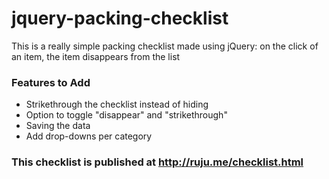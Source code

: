 # jquery-packing-checklist
This is a really simple packing checklist made using jQuery: on the click of an item, the item disappears from the list

### Features to Add
- Strikethrough the checklist instead of hiding
- Option to toggle "disappear" and "strikethrough"
- Saving the data
- Add drop-downs per category

### This checklist is published at http://ruju.me/checklist.html
